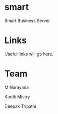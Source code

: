 smart
=====

Smart Business Server

Links
=====

Useful links will go here.

Team
====

M Narayana

Kartik Mistry

Deepak Tripathi
